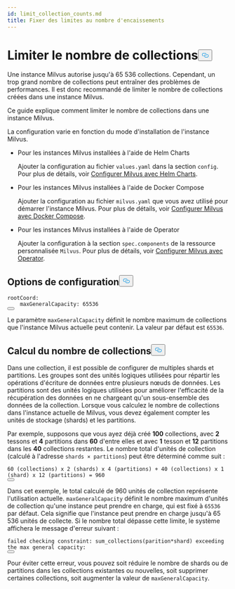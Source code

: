 ```yaml
---
id: limit_collection_counts.md
title: Fixer des limites au nombre d'encaissements
---
```

<h1 id="Limit-Collection-Counts" class="common-anchor-header">Limiter le nombre de collections<button data-href="#Limit-Collection-Counts" class="anchor-icon" translate="no">
      <svg translate="no"
        aria-hidden="true"
        focusable="false"
        height="20"
        version="1.1"
        viewBox="0 0 16 16"
        width="16"
      >
        <path
          fill="#0092E4"
          fill-rule="evenodd"
          d="M4 9h1v1H4c-1.5 0-3-1.69-3-3.5S2.55 3 4 3h4c1.45 0 3 1.69 3 3.5 0 1.41-.91 2.72-2 3.25V8.59c.58-.45 1-1.27 1-2.09C10 5.22 8.98 4 8 4H4c-.98 0-2 1.22-2 2.5S3 9 4 9zm9-3h-1v1h1c1 0 2 1.22 2 2.5S13.98 12 13 12H9c-.98 0-2-1.22-2-2.5 0-.83.42-1.64 1-2.09V6.25c-1.09.53-2 1.84-2 3.25C6 11.31 7.55 13 9 13h4c1.45 0 3-1.69 3-3.5S14.5 6 13 6z"
        ></path>
      </svg>
    </button></h1><p>Une instance Milvus autorise jusqu'à 65 536 collections. Cependant, un trop grand nombre de collections peut entraîner des problèmes de performances. Il est donc recommandé de limiter le nombre de collections créées dans une instance Milvus.</p>
<p>Ce guide explique comment limiter le nombre de collections dans une instance Milvus.</p>
<p>La configuration varie en fonction du mode d'installation de l'instance Milvus.</p>
<ul>
<li><p>Pour les instances Milvus installées à l'aide de Helm Charts</p>
<p>Ajouter la configuration au fichier <code translate="no">values.yaml</code> dans la section <code translate="no">config</code>. Pour plus de détails, voir <a href="/docs/fr/configure-helm.md">Configurer Milvus avec Helm Charts</a>.</p></li>
<li><p>Pour les instances Milvus installées à l'aide de Docker Compose</p>
<p>Ajouter la configuration au fichier <code translate="no">milvus.yaml</code> que vous avez utilisé pour démarrer l'instance Milvus. Pour plus de détails, voir <a href="/docs/fr/configure-docker.md">Configurer Milvus avec Docker Compose</a>.</p></li>
<li><p>Pour les instances Milvus installées à l'aide de Operator</p>
<p>Ajouter la configuration à la section <code translate="no">spec.components</code> de la ressource personnalisée <code translate="no">Milvus</code>. Pour plus de détails, voir <a href="/docs/fr/configure_operator.md">Configurer Milvus avec Operator</a>.</p></li>
</ul>
<h2 id="Configuration-options" class="common-anchor-header">Options de configuration<button data-href="#Configuration-options" class="anchor-icon" translate="no">
      <svg translate="no"
        aria-hidden="true"
        focusable="false"
        height="20"
        version="1.1"
        viewBox="0 0 16 16"
        width="16"
      >
        <path
          fill="#0092E4"
          fill-rule="evenodd"
          d="M4 9h1v1H4c-1.5 0-3-1.69-3-3.5S2.55 3 4 3h4c1.45 0 3 1.69 3 3.5 0 1.41-.91 2.72-2 3.25V8.59c.58-.45 1-1.27 1-2.09C10 5.22 8.98 4 8 4H4c-.98 0-2 1.22-2 2.5S3 9 4 9zm9-3h-1v1h1c1 0 2 1.22 2 2.5S13.98 12 13 12H9c-.98 0-2-1.22-2-2.5 0-.83.42-1.64 1-2.09V6.25c-1.09.53-2 1.84-2 3.25C6 11.31 7.55 13 9 13h4c1.45 0 3-1.69 3-3.5S14.5 6 13 6z"
        ></path>
      </svg>
    </button></h2><pre><code translate="no" class="language-yaml"><span class="hljs-attr">rootCoord:</span>
    <span class="hljs-attr">maxGeneralCapacity:</span> <span class="hljs-number">65536</span>
<button class="copy-code-btn"></button></code></pre>
<p>Le paramètre <code translate="no">maxGeneralCapacity</code> définit le nombre maximum de collections que l'instance Milvus actuelle peut contenir. La valeur par défaut est <code translate="no">65536</code>.</p>
<h2 id="Calculating-the-number-of-collections" class="common-anchor-header">Calcul du nombre de collections<button data-href="#Calculating-the-number-of-collections" class="anchor-icon" translate="no">
      <svg translate="no"
        aria-hidden="true"
        focusable="false"
        height="20"
        version="1.1"
        viewBox="0 0 16 16"
        width="16"
      >
        <path
          fill="#0092E4"
          fill-rule="evenodd"
          d="M4 9h1v1H4c-1.5 0-3-1.69-3-3.5S2.55 3 4 3h4c1.45 0 3 1.69 3 3.5 0 1.41-.91 2.72-2 3.25V8.59c.58-.45 1-1.27 1-2.09C10 5.22 8.98 4 8 4H4c-.98 0-2 1.22-2 2.5S3 9 4 9zm9-3h-1v1h1c1 0 2 1.22 2 2.5S13.98 12 13 12H9c-.98 0-2-1.22-2-2.5 0-.83.42-1.64 1-2.09V6.25c-1.09.53-2 1.84-2 3.25C6 11.31 7.55 13 9 13h4c1.45 0 3-1.69 3-3.5S14.5 6 13 6z"
        ></path>
      </svg>
    </button></h2><p>Dans une collection, il est possible de configurer de multiples shards et partitions. Les groupes sont des unités logiques utilisées pour répartir les opérations d'écriture de données entre plusieurs nœuds de données. Les partitions sont des unités logiques utilisées pour améliorer l'efficacité de la récupération des données en ne chargeant qu'un sous-ensemble des données de la collection. Lorsque vous calculez le nombre de collections dans l'instance actuelle de Milvus, vous devez également compter les unités de stockage (shards) et les partitions.</p>
<p>Par exemple, supposons que vous ayez déjà créé <strong>100</strong> collections, avec <strong>2</strong> tessons et <strong>4</strong> partitions dans <strong>60</strong> d'entre elles et avec <strong>1</strong> tesson et <strong>12</strong> partitions dans les <strong>40</strong> collections restantes. Le nombre total d'unités de collection (calculé à l'adresse <code translate="no">shards × partitions</code>) peut être déterminé comme suit :</p>
<pre><code translate="no">60 (collections) x 2 (shards) x 4 (partitions) + 40 (collections) x 1 (shard) x 12 (partitions) = 960
<button class="copy-code-btn"></button></code></pre>
<p>Dans cet exemple, le total calculé de 960 unités de collection représente l'utilisation actuelle. <code translate="no">maxGeneralCapacity</code> définit le nombre maximum d'unités de collection qu'une instance peut prendre en charge, qui est fixé à <code translate="no">65536</code> par défaut. Cela signifie que l'instance peut prendre en charge jusqu'à 65 536 unités de collecte. Si le nombre total dépasse cette limite, le système affichera le message d'erreur suivant :</p>
<pre><code translate="no" class="language-shell">failed checking constraint: sum_collections(parition*shard) exceeding the max general capacity:
<button class="copy-code-btn"></button></code></pre>
<p>Pour éviter cette erreur, vous pouvez soit réduire le nombre de shards ou de partitions dans les collections existantes ou nouvelles, soit supprimer certaines collections, soit augmenter la valeur de <code translate="no">maxGeneralCapacity</code>.</p>
